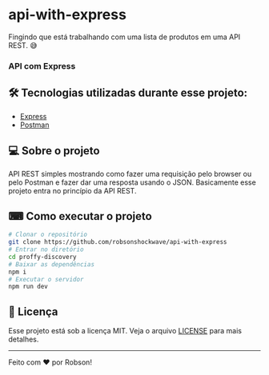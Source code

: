 # api-with-express
Fingindo que está trabalhando com uma lista de produtos em uma API REST. 😅
<h3>API com Express</h3>

## 🛠 Tecnologias utilizadas durante esse projeto:

- [Express](https://expressjs.com/pt-br/)
- [Postman](https://www.postman.com/)

## 💻 Sobre o projeto

API REST simples mostrando como fazer uma requisição pelo browser ou pelo Postman e fazer dar uma resposta usando o JSON. Basicamente esse projeto entra no princípio da API REST.

## ⌨ Como executar o projeto

```bash
# Clonar o repositório
git clone https://github.com/robsonshockwave/api-with-express
# Entrar no diretório
cd proffy-discovery
# Baixar as dependências
npm i
# Executar o servidor
npm run dev
```

## :memo: Licença

Esse projeto está sob a licença MIT. Veja o arquivo [LICENSE](LICENSE.md) para mais detalhes.

---

Feito com ♥ por Robson!

